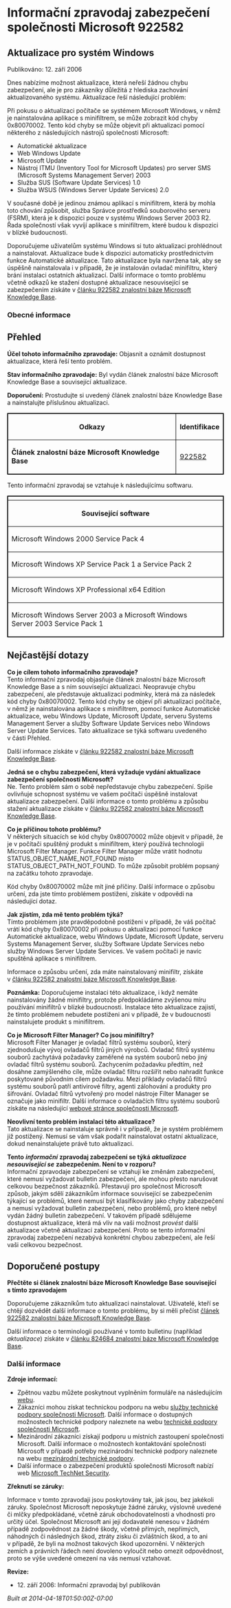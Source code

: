 ﻿---
Title: Informační zpravodaj zabezpečení společnosti Microsoft 922582

TOCTitle: 922582

ms:assetid: 922582

ms:mtpsurl: https://technet.microsoft.com/cs-CZ/library/922582(v=Security.10)

ms:contentKeyID: 61223549

---

# Informační zpravodaj zabezpečení společnosti Microsoft 922582 #

## Aktualizace pro systém Windows ##

Publikováno: 12. září 2006

Dnes nabízíme možnost aktualizace, která neřeší žádnou chybu zabezpečení, ale je pro zákazníky důležitá z hlediska zachování aktualizovaného systému. Aktualizace řeší následující problém:

Při pokusu o aktualizaci počítače se systémem Microsoft Windows, v němž je nainstalována aplikace s minifiltrem, se může zobrazit kód chyby 0x80070002. Tento kód chyby se může objevit při aktualizaci pomocí některého z následujících nástrojů společnosti Microsoft:

* Automatické aktualizace
* Web Windows Update
* Microsoft Update
* Nástroj ITMU (Inventory Tool for Microsoft Updates) pro server SMS (Microsoft Systems Management Server) 2003
* Služba SUS (Software Update Services) 1.0
* Služba WSUS (Windows Server Update Services) 2.0

V současné době je jedinou známou aplikací s minifiltrem, která by mohla toto chování způsobit, služba Správce prostředků souborového serveru (FSRM), která je k dispozici pouze v systému Windows Server 2003 R2. Řada společností však vyvíjí aplikace s minifiltrem, které budou k dispozici v blízké budoucnosti.

Doporučujeme uživatelům systému Windows si tuto aktualizaci prohlédnout a nainstalovat. Aktualizace bude k dispozici automaticky prostřednictvím funkce Automatické aktualizace. Tato aktualizace byla navržena tak, aby se úspěšně nainstalovala i v případě, že je instalován ovladač minifiltru, který brání instalaci ostatních aktualizací. Další informace o tomto problému včetně odkazů ke stažení dostupné aktualizace nesouvisející se zabezpečením získáte v [článku 922582 znalostní báze Microsoft Knowledge Base](http://support.microsoft.com/kb/922582/cs).

### Obecné informace ###

## Přehled ##

**Účel tohoto informačního zpravodaje:** Objasnit a oznámit dostupnost aktualizace, která řeší tento problém.

**Stav informačního zpravodaje:** Byl vydán článek znalostní báze Microsoft Knowledge Base a související aktualizace.

**Doporučení:** Prostudujte si uvedený článek znalostní báze Knowledge Base a nainstalujte příslušnou aktualizaci.

<p> </p>
<table style="border:1px solid black;">

<tr>

<th style="border:1px solid black;">

Odkazy
</th>
<th style="border:1px solid black;">

Identifikace
</th></tr>
<tr>

<td style="border:1px solid black;">

**Článek znalostní báze Microsoft Knowledge Base**
</td>
<td style="border:1px solid black;">

[922582](http://support.microsoft.com/kb/922582/cs)
</td></tr>
</table>

Tento informační zpravodaj se vztahuje k následujícímu softwaru.

<p> </p>
<table style="border:1px solid black;">

<tr>

<th style="border:1px solid black;">

</th></tr>
<tr>

<th colspan="1" style="border:1px solid black;">

Související software
</th></tr>
<tr>

<td style="border:1px solid black;">

Microsoft Windows 2000 Service Pack 4
</td></tr>
<tr>

<td style="border:1px solid black;">

Microsoft Windows XP Service Pack 1 a Service Pack 2
</td></tr>
<tr>

<td style="border:1px solid black;">

Microsoft Windows XP Professional x64 Edition
</td></tr>
<tr>

<td style="border:1px solid black;">

Microsoft Windows Server 2003 a Microsoft Windows Server 2003 Service Pack 1
</td></tr>
</table>

## Nejčastější dotazy ##

**Co je cílem tohoto informačního zpravodaje?**  
Tento informační zpravodaj objasňuje článek znalostní báze Microsoft Knowledge Base a s ním související aktualizaci. Neopravuje chybu zabezpečení, ale představuje aktualizaci podmínky, která má za následek kód chyby 0x80070002. Tento kód chyby se objeví při aktualizaci počítače, v němž je nainstalována aplikace s minifiltrem, pomocí funkce Automatické aktualizace, webu Windows Update, Microsoft Update, serveru Systems Management Server a služby Software Update Services nebo Windows Server Update Services. Tato aktualizace se týká softwaru uvedeného v části Přehled.

Další informace získáte v [článku 922582 znalostní báze Microsoft Knowledge Base](http://support.microsoft.com/kb/922582/cs).

**Jedná se o chybu zabezpečení, která vyžaduje vydání aktualizace zabezpečení společnosti Microsoft?**  
Ne. Tento problém sám o sobě nepředstavuje chybu zabezpečení. Spíše ovlivňuje schopnost systému ve vašem počítači úspěšně instalovat aktualizace zabezpečení. Další informace o tomto problému a způsobu stažení aktualizace získáte v [článku 922582 znalostní báze Microsoft Knowledge Base](http://support.microsoft.com/kb/922582/cs).

**Co je příčinou tohoto problému?**  
V některých situacích se kód chyby 0x80070002 může objevit v případě, že je v počítači spuštěný produkt s minifiltrem, který používá technologii Microsoft Filter Manager. Funkce Filter Manager může vrátit hodnotu STATUS_OBJECT_NAME_NOT_FOUND místo STATUS_OBJECT_PATH_NOT_FOUND. To může způsobit problém popsaný na začátku tohoto zpravodaje.

Kód chyby 0x80070002 může mít jiné příčiny. Další informace o způsobu určení, zda jste tímto problémem postiženi, získáte v odpovědi na následující dotaz.

**Jak zjistím, zda mě tento problém týká?**  
Tímto problémem jste pravděpodobně postiženi v případě, že váš počítač vrátí kód chyby 0x80070002 při pokusu o aktualizaci pomocí funkce Automatické aktualizace, webu Windows Update, Microsoft Update, serveru Systems Management Server, služby Software Update Services nebo služby Windows Server Update Services. Ve vašem počítači je navíc spuštěná aplikace s minifiltrem.

Informace o způsobu určení, zda máte nainstalovaný minifiltr, získáte v [článku 922582 znalostní báze Microsoft Knowledge Base](http://support.microsoft.com/kb/922582/cs).

**Poznámka:** Doporučujeme instalaci této aktualizace, i když nemáte nainstalovány žádné minifiltry, protože předpokládáme zvýšenou míru používání minifiltrů v blízké budoucnosti. Instalace této aktualizace zajistí, že tímto problémem nebudete postiženi ani v případě, že v budoucnosti nainstalujete produkt s minifiltrem.

**Co je Microsoft Filter Manager? Co jsou minifiltry?**  
Microsoft Filter Manager je ovladač filtrů systému souborů, který zjednodušuje vývoj ovladačů filtrů jiných výrobců. Ovladač filtrů systému souborů zachytává požadavky zaměřené na systém souborů nebo jiný ovladač filtrů systému souborů. Zachycením požadavku předtím, než dosáhne zamýšleného cíle, může ovladač filtru rozšířit nebo nahradit funkce poskytované původním cílem požadavku. Mezi příklady ovladačů filtrů systému souborů patří antivirové filtry, agenti zálohování a produkty pro šifrování. Ovladač filtrů vytvořený pro model nástroje Filter Manager se označuje jako minifiltr. Další informace o ovladačích filtru systému souborů získáte na následující [webové stránce společnosti Microsoft](http://go.microsoft.com/fwlink/?linkid=72993).

**Neovlivní tento problém instalaci této aktualizace?**  
Tato aktualizace se nainstaluje správně i v případě, že je systém problémem již postižený. Nemusí se vám však podařit nainstalovat ostatní aktualizace, dokud nenainstalujete právě tuto aktualizaci.

**Tento** ***informační*** **zpravodaj zabezpečení se týká** ***aktualizace nesouvisející se*** **zabezpečením. Není to v rozporu?**  
Informační zpravodaje zabezpečení se vztahují ke změnám zabezpečení, které nemusí vyžadovat bulletin zabezpečení, ale mohou přesto narušovat celkovou bezpečnost zákazníků. Přestavují pro společnost Microsoft způsob, jakým sdělí zákazníkům informace související se zabezpečením týkající se problémů, které nemusí být klasifikovány jako chyby zabezpečení a nemusí vyžadovat bulletin zabezpečení, nebo problémů, pro které nebyl vydán žádný bulletin zabezpečení. V takovém případě sdělujeme dostupnost aktualizace, která má vliv na vaši možnost *provést* další aktualizace včetně aktualizací zabezpečení. Proto se tento informační zpravodaj zabezpečení nezabývá konkrétní chybou zabezpečení, ale řeší vaši celkovou bezpečnost.

## Doporučené postupy ##

**Přečtěte si článek znalostní báze Microsoft Knowledge Base související s tímto zpravodajem**

Doporučujeme zákazníkům tuto aktualizaci nainstalovat. Uživatelé, kteří se chtějí dozvědět další informace o tomto problému, by si měli přečíst [článek 922582 znalostní báze Microsoft Knowledge Base](http://support.microsoft.com/kb/922582/cs).

Další informace o terminologii používané v tomto bulletinu (například *aktualizace*) získáte v [článku 824684 znalostní báze Microsoft Knowledge Base](http://support.microsoft.com/kb/824684/cs).

### Další informace ###

**Zdroje informací:**

* Zpětnou vazbu můžete poskytnout vyplněním formuláře na následujícím [webu](https://support.microsoft.com/common/survey.aspx?scid=sw;en;1257&amp;amp;showpage=1&amp;amp;ws=technet&amp;amp;sd=tech).
* Zákazníci mohou získat technickou podporu na webu [služby technické podpory společnosti Microsoft](http://go.microsoft.com/fwlink/?linkid=21131). Další informace o dostupných možnostech technické podpory naleznete na webu [technické podpory společnosti Microsoft](http://support.microsoft.com/?ln=cs).
* Mezinárodní zákazníci získají podporu u místních zastoupení společnosti Microsoft. Další informace o možnostech kontaktování společnosti Microsoft v případě potřeby mezinárodní technické podpory naleznete na webu [mezinárodní technické podpory](http://go.microsoft.com/fwlink/?linkid=21155).
* Další informace o zabezpečení produktů společnosti Microsoft nabízí web [Microsoft TechNet Security](http://www.microsoft.com/cze/technet/security/).

**Zřeknutí se záruky:**

Informace v tomto zpravodaji jsou poskytovány tak, jak jsou, bez jakékoli záruky. Společnost Microsoft neposkytuje žádné záruky, výslovně uvedené či mlčky předpokládané, včetně záruk obchodovatelnosti a vhodnosti pro určitý účel. Společnost Microsoft ani její dodavatelé nenesou v žádném případě zodpovědnost za žádné škody, včetně přímých, nepřímých, náhodných či následných škod, ztráty zisku či zvláštních škod, a to ani v případě, že byli na možnost takových škod upozorněni. V některých zemích a právních řádech není dovoleno vyloučit nebo omezit odpovědnost, proto se výše uvedené omezení na vás nemusí vztahovat.

**Revize:**

* <p>12. září 2006: Informační zpravodaj byl publikován</p>

*Built at 2014-04-18T01:50:00Z-07:00*